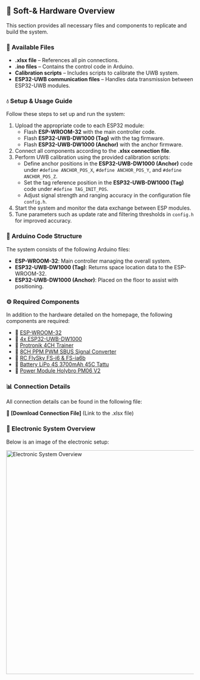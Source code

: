 <h2>📂 Soft-& Hardware Overview</h2>

<p>This section provides all necessary files and components to replicate and build the system.</p>

<h3>💁 Available Files</h3>
<ul>
    <li><strong>.xlsx file</strong> – References all pin connections.</li>
    <li><strong>.ino files</strong> – Contains the control code in Arduino.</li>
    <li><strong>Calibration scripts</strong> – Includes scripts to calibrate the UWB system.</li>
    <li><strong>ESP32-UWB communication files</strong> – Handles data transmission between ESP32-UWB modules.</li>
</ul>

<h3>💧 Setup & Usage Guide</h3>
<p>Follow these steps to set up and run the system:</p>
<ol>
    <li>Upload the appropriate code to each ESP32 module:
        <ul>
            <li>Flash <strong>ESP-WROOM-32</strong> with the main controller code.</li>
            <li>Flash <strong>ESP32-UWB-DW1000 (Tag)</strong> with the tag firmware.</li>
            <li>Flash <strong>ESP32-UWB-DW1000 (Anchor)</strong> with the anchor firmware.</li>
        </ul>
    </li>
    <li>Connect all components according to the <strong>.xlsx connection file</strong>.</li>
    <li>Perform UWB calibration using the provided calibration scripts:
        <ul>
            <li>Define anchor positions in the <strong>ESP32-UWB-DW1000 (Anchor)</strong> code under <code>#define ANCHOR_POS_X</code>, <code>#define ANCHOR_POS_Y</code>, and <code>#define ANCHOR_POS_Z</code>.</li>
            <li>Set the tag reference position in the <strong>ESP32-UWB-DW1000 (Tag)</strong> code under <code>#define TAG_INIT_POS</code>.</li>
            <li>Adjust signal strength and ranging accuracy in the configuration file <code>config.h</code>.</li>
        </ul>
    </li>
    <li>Start the system and monitor the data exchange between ESP modules.</li>
    <li>Tune parameters such as update rate and filtering thresholds in <code>config.h</code> for improved accuracy.</li>
</ol>

<h3>🔦 Arduino Code Structure</h3>
<p>The system consists of the following Arduino files:</p>
<ul>
    <li><strong>ESP-WROOM-32</strong>: Main controller managing the overall system.</li>
    <li><strong>ESP32-UWB-DW1000 (Tag)</strong>: Returns space location data to the ESP-WROOM-32.</li>
    <li><strong>ESP32-UWB-DW1000 (Anchor)</strong>: Placed on the floor to assist with positioning.</li>
</ul>

<h3>⚙️ Required Components</h3>
<p>In addition to the hardware detailed on the homepage, the following components are required:</p>

<ul>
    <li>📌 <a href="https://www.az-delivery.de/fr/products/esp32-nodemcu-module-wlan-wifi-dev-kit-c-development-board-mit-cp2102-und-usb-c-anschluss-esp-32-esp32-wroom-32-kompatibel-mit-arduino" target="_blank">ESP-WROOM-32</a></li>
    <li>📌 <a href="https://www.gotronic.fr/art-carte-esp32-uwb-dw1000-38055.htm" target="_blank">4x ESP32-UWB-DW1000</a></li>
    <li>📌 <a href="https://www.rc-passion.com/module-d-ecolage-4-voies-pour-l-entrainement/" target="_blank">Protronik 4CH Trainer</a></li>
    <li>📌 <a href="https://www.ebay.com/itm/226085044905" target="_blank">8CH PPM PWM SBUS Signal Converter</a></li>
    <li>📌 <a href="https://www.amazon.fr/RFElettronica-Transmetteur-t%C3%A9l%C3%A9commande-r%C3%A9cepteur-FS-iA10B/dp/B08YQVPX2Y" target="_blank">RC FlySky FS-i6 & FS-ia6b</a></li>
    <li>📌 <a href="https://www.studiosport.fr/batterie-lipo-4s-3700-mah-45c-xt60-tattu-a12185.html" target="_blank">Battery LiPo 4S 3700mAh 45C Tattu</a></li>
    <li>📌 <a href="https://openelab.io/fr/products/holybro-pm06-module" target="_blank">Power Module Holybro PM06 V2</a></li>
</ul>

<h3>📊 Connection Details</h3>
<p>All connection details can be found in the following file:</p>
<p><strong>📎 [Download Connection File]</strong> (Link to the .xlsx file)</p>

<h3>🔌 Electronic System Overview</h3>
<p>Below is an image of the electronic setup:</p>
<img src="images/electronic_setup.jpg" alt="Electronic System Overview" width="600">
